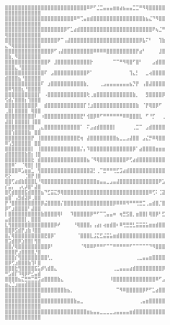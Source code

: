 
⣿⣿⣿⣿⣿⣿⣿⣿⣿⣿⣿⣿⣿⣿⣿⣿⣿⣿⣿⣿⣿⣿⣿⣿⣿⠿⠟⠋⣈⣉⣤⣤⣤⣶⣶⣴⣦⣤⣤⣉⣉⠛⠻⢿⣿⣿⣿⣿⣿⣿⣿⣿⣿⣿⣿⣿⣿⣿⣿⣿
⣿⣿⣿⣿⣿⣿⣿⣿⣿⣿⣿⣿⣿⣿⣿⣿⣿⣿⣿⣿⣿⠿⠛⢉⣤⣶⣾⣿⣿⣿⣿⣿⣿⣿⣿⣿⣿⣿⣿⣿⣿⣿⣷⣦⣌⠙⠻⣿⣿⣿⣿⣿⣿⣿⣿⣿⣿⣿⣿⣿
⣿⣿⣿⣿⣿⣿⣿⣿⣿⣿⣿⣿⣿⣿⣿⣿⣿⣿⡿⠋⣁⣴⣾⣿⣿⣿⣿⣿⣿⣿⣿⣿⣿⣿⣿⣿⣿⣿⣿⣿⣿⣿⣿⣿⣿⠟⢦⣈⠛⢿⣿⣿⣿⣿⣿⣿⣿⣿⣿⣿
⣿⣿⣿⣿⣿⣿⣿⣿⣿⣿⣿⣿⣿⣿⣿⣿⠟⠉⢠⣼⣿⣿⣿⣿⣿⣿⣿⣿⣿⣿⣿⣿⣿⣿⣿⣿⣿⣿⣿⣿⣿⡿⣧⠍⠃⠀⠀⢹⣷⣄⠙⢿⣿⣿⣿⣿⣿⣿⣿⣿
⣿⣿⣿⣿⣿⣿⣿⣿⣿⣿⣿⣿⣿⣿⡿⠋⢠⣼⣿⣿⣿⣿⣿⣿⣿⣿⣿⠿⠿⠿⠿⣿⣿⣿⣿⣿⣿⣿⣿⣿⡟⣴⠃⠀⠀⠀⠀⣸⣿⣿⣷⡀⠻⣿⣿⣿⣿⣿⣿⣿
⣿⣿⣿⣿⣿⣿⣿⣿⣿⣿⣿⣿⣿⠟⠀⣸⣿⣿⣿⣿⣿⣿⣿⣿⣿⣿⡗⠀⠀⠀⠀⠀⠀⠉⠉⠛⠻⢿⣿⠋⣿⠃⠀⠀⠀⣠⣾⣿⣿⣿⣿⣿⣄⠘⣿⣿⣿⣿⣿⣿
⣿⣿⣿⣿⣿⣿⣿⣿⣿⣿⣿⣿⠏⠀⣠⣿⣿⣿⣿⣿⣿⣿⣿⣿⣿⠟⠁⠀⠀⠀⠀⠀⠀⠀⠀⠀⠀⠀⢹⣄⡃⠀⠀⣀⢴⣿⣿⣿⣿⣾⣿⣿⣿⣦⠘⣿⣿⣿⣿⣿
⣿⣿⣿⣿⣿⣿⣿⣿⣿⣿⣿⠏⠀⣰⣿⣿⣿⣿⣿⣿⣿⣿⣿⣿⣷⡀⠀⠀⠀⢀⣠⣤⣤⣤⣤⣤⣤⣤⣦⡙⡟⠀⢠⣿⣼⣿⣿⣿⣿⣿⠿⢻⣿⣿⣆⠘⣿⣿⣿⣿
⣿⣿⣿⣿⣿⣿⣿⣿⣿⣿⡏⠀⠠⣿⣿⣿⣿⣿⣿⣿⣿⣿⣿⣿⣿⢗⢀⣶⣿⣿⣿⣿⣿⣿⣿⣿⣿⣿⣿⣷⡀⠀⠀⣻⣿⣿⣿⣿⡿⢫⣾⡌⣿⣿⣿⡆⢹⣿⣿⣿
⣿⣿⣿⣿⣿⣿⣿⣿⣿⡿⠀⠀⣾⣿⣿⣿⣿⣿⣿⣿⣿⣿⣿⣿⡏⢘⣰⣿⣿⣿⣿⣿⣿⣿⣿⣿⣿⣿⣿⣿⣷⠀⠈⡟⢿⣿⡿⠋⠀⢀⣿⡇⣿⣿⣿⣿⠀⢿⣿⣿
⣿⣿⣿⣿⣿⣿⣿⣿⣿⠇⠀⠰⣿⣿⣿⣿⣿⣿⣿⣿⣿⣿⣿⣟⠃⢺⣿⡿⠿⠋⠛⠛⠛⠛⠛⠛⠿⠿⣿⣿⣿⣇⠀⠋⠘⡋⠀⠀⢀⣼⣿⡇⣿⣿⣿⣿⡇⢸⣿⣿
⣿⣿⣿⣿⣿⣿⣿⣿⣿⠀⢀⣄⣿⣿⣿⣿⣿⣿⣿⣿⣿⣿⣿⠁⠀⠍⣠⣴⣾⣿⣿⣿⣿⡇⠀⠀⠀⠀⠀⢀⣉⠉⠀⣠⣾⣿⣿⣿⣿⣿⣿⢱⣿⣿⣿⣿⣷⠀⣿⣿
⣿⣿⣿⣿⣿⣿⣿⣿⡟⠀⢸⣿⣿⣿⣿⣿⣿⣿⣿⣿⣿⣿⣟⢶⠀⣼⣿⣿⣿⣿⣿⣿⣿⣿⣦⣀⣀⣠⣼⣿⣿⠀⣠⣌⡛⠿⢿⣿⣿⠿⢡⣻⣿⣿⣿⣿⣿⠀⣿⣿
⣿⣿⣿⣿⣿⣿⣿⣿⡇⠀⢸⣿⣿⣿⣿⣿⣿⣿⣿⣿⣿⣿⣿⡌⡄⠹⣿⣿⣿⣿⣿⣿⣿⣿⣿⣿⣿⣿⣿⡿⠁⣴⣿⣿⣿⣿⣶⣶⣶⣾⣿⣿⣿⣿⣿⣷⣿⡆⢸⣿
⣿⣿⣿⣿⣿⣿⣿⣿⣗⠀⣾⣿⣿⣿⣿⣿⣿⣿⣿⣿⣿⣿⣿⣿⣿⣦⠈⠻⢿⣿⣿⣿⣿⣿⣿⣿⣿⠟⢋⣴⣾⣿⣿⣿⣿⣿⣿⣿⣿⣿⣿⠿⠁⠀⠈⢿⣿⡇⢸⣿
⣿⣿⣿⣿⠿⣡⣶⣶⣁⠀⢻⣿⣿⣿⣿⣿⣿⣿⣿⣿⣿⣿⣿⣿⣿⣿⣽⡃⢀⠉⣛⠛⠛⢛⣋⣩⣴⣾⣿⣿⣿⣿⣿⣿⣿⣿⣿⣿⣿⢟⡕⠀⠀⠀⠀⢈⣿⡟⢸⣿
⣿⣿⢋⣴⣾⣷⣿⣿⣿⣇⠘⢿⣿⣿⣿⣿⣿⣿⣿⣿⣿⣿⣿⣿⣿⣿⣿⣿⣶⣤⣤⣀⣠⣤⣼⣿⣿⣿⣿⣿⣿⣿⣿⣿⣿⣿⣿⠟⣡⡎⣥⡄⠀⢠⢆⡼⣿⠃⣼⣿
⣿⢏⣾⣿⣿⣿⣯⣾⣿⣿⣿⣦⠙⣋⣭⣍⡻⢿⣿⣿⣿⣿⣿⣿⣿⣿⣿⣿⣿⣿⣿⣿⣿⣿⣿⣿⣿⣿⣿⣿⣿⣿⣿⣿⠿⢋⠅⢈⣽⣶⣿⠁⢠⣻⣾⣽⡿⢀⣿⣿
⡟⠘⣿⣿⣿⣿⣿⣿⣿⣿⣿⡿⣬⣿⣿⣿⣿⡌⣿⣿⣿⣿⣿⣿⣿⣿⣿⣿⣿⣿⣿⣿⣿⡿⠿⠿⠿⠻⠛⠛⢛⣛⣉⢀⣤⣾⣿⡈⣿⡿⠋⣰⣿⣿⣿⣿⠃⣼⣿⣿
⡇⣿⣿⣿⣿⣿⣿⣿⣿⣿⣿⣷⣿⣿⣿⣿⢿⠇⠀⠀⠹⣿⣿⣿⣿⣿⡿⠛⠋⠉⢉⣤⣤⠶⠀⢶⣛⣫⣿⡀⣶⣿⣿⡇⢿⣿⡿⠃⣋⣤⣾⣿⣿⣿⣿⡇⡀⣿⣿⣿
⣇⢻⣿⣿⣿⣿⣿⣿⣿⣿⣿⣿⣿⣿⣿⡿⠞⠀⠀⠀⠀⠘⢿⣿⣿⣿⡄⢠⣴⡆⢴⣶⣾⣿⠆⠿⢛⣛⣛⣃⣭⣭⣭⣥⣶⣶⣾⣿⣿⣿⣿⡿⣫⣾⡟⣰⣷⠸⣿⣿
⣿⡌⢿⣿⣿⣿⣿⣿⣿⣿⣿⣿⣟⣿⡿⠁⠀⠀⠀⠀⠀⠀⠈⣿⣿⣿⣇⣨⣍⣋⣬⣭⣥⣶⣾⣿⣿⣿⣿⣿⣿⣿⣿⣿⣿⣿⣿⣿⣿⣿⣩⣾⣿⡿⣱⣿⣿⡇⢻⣿
⣿⣿⡜⢿⣿⣿⣿⣿⣿⣿⣿⣿⣿⡿⠃⠀⠀⠀⠀⠀⠀⠀⠀⠈⠻⠿⠿⠟⠛⠛⠋⠉⠉⠛⠛⠛⠛⠛⠋⠉⠉⠉⠉⠉⠙⠻⣿⣿⣿⣿⣿⣿⡟⣰⣿⣿⣿⣿⡘⣿
⣿⣿⣿⡎⢻⣿⣿⣿⣿⣿⣿⣿⣿⢃⡀⠀⠀⠀⠀⠀⠀⠀⠀⠀⠀⠀⠀⠀⠀⠀⠀⠀⠀⠀⠀⠀⠀⠀⠀⠀⢀⣀⣤⣤⣶⣿⣿⣿⣿⣿⡿⢋⣰⣿⣿⣿⣷⢹⠇⣿
⣿⣿⣿⣗⢻⣿⣿⣿⣿⣯⣥⡾⢣⣾⣿⣄⠀⠀⠀⠀⠀⠀⠀⠀⠀⠀⠀⠀⠀⠀⠀⠀⠀⢀⣀⣤⣤⣤⣴⣾⣿⣿⣿⣿⣿⣿⣿⣿⡿⠛⣡⣾⡏⠹⢿⡿⠟⣊⣤⣾
⣿⣿⣿⣿⣦⣍⣛⣛⣉⣛⣩⣴⣿⣿⣿⣿⣷⣄⠀⠀⠀⠀⠀⠀⠀⠀⠀⠀⠀⠀⠀⠀⠸⣿⣿⣿⣿⣿⣿⣿⣿⣿⣿⣿⣿⣿⠿⠋⣠⣶⣌⣈⣰⣶⣶⣾⣿⣿⣿⣿
⣿⣿⣿⣿⣿⣿⣿⣿⣿⣿⣿⣿⣿⣿⣿⣿⣿⣿⣷⣦⡀⠀⠀⠀⠀⠀⠀⠀⠀⠀⠀⠀⠀⠀⠉⠻⠿⣿⣿⣿⣿⣿⡿⠟⠋⣁⣴⣿⣿⣿⣿⣿⣿⣿⣿⣿⣿⣿⣿⣿
⣿⣿⣿⣿⣿⣿⣿⣿⣿⣿⣿⣿⣿⣿⣿⣿⣿⣿⣿⣿⣿⣷⣤⣀⠀⠀⠀⠀⠀⠀⠀⠀⠀⠀⠀⠀⠀⠀⠀⠀⠀⢀⣤⣶⣿⣿⣿⣿⣿⣿⣿⣿⣿⣿⣿⣿⣿⣿⣿⣿
⣿⣿⣿⣿⣿⣿⣿⣿⣿⣿⣿⣿⣿⣿⣿⣿⣿⣿⣿⣿⣿⣿⣿⣿⣿⣶⣦⣤⣤⣀⣀⣀⣀⣠⣤⣤⣤⣤⣶⣾⣿⣿⣿⣿⣿⣿⣿⣿⣿⣿⣿⣿⣿⣿⣿⣿⣿⣿⣿⣿









